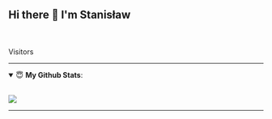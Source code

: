 ## Hi there 👋 I'm Stanisław


<br/>



</details>
<br/>
Visitors <br/>
<img src ="https://profile-counter.glitch.me/Staszek1062/count.svg" title="">
<br/>

---

<details open>
 <summary> 😇 <b>My Github Stats</b>: </summary>

<br>

<p align>
  <img src = "https://github-readme-stats.vercel.app/api?username=Staszek1062&count_private=true">
  <!-- <img src = "https://github-readme-stats.vercel.app/api/top-langs/?username=Staszek1062&hide=css,js,html&theme=tokyonight"> -->
</p>

</details>





---
